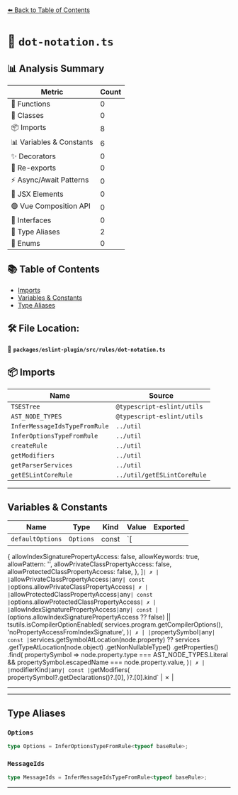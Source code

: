 [⬅️ Back to Table of Contents](../../../../index.md)

# 📄 `dot-notation.ts`

## 📊 Analysis Summary

| Metric | Count |
|--------|-------|
| 🔧 Functions | 0 |
| 🧱 Classes | 0 |
| 📦 Imports | 8 |
| 📊 Variables & Constants | 6 |
| ✨ Decorators | 0 |
| 🔄 Re-exports | 0 |
| ⚡ Async/Await Patterns | 0 |
| 💠 JSX Elements | 0 |
| 🟢 Vue Composition API | 0 |
| 📐 Interfaces | 0 |
| 📑 Type Aliases | 2 |
| 🎯 Enums | 0 |

## 📚 Table of Contents

- [Imports](#imports)
- [Variables & Constants](#variables-constants)
- [Type Aliases](#type-aliases)

## 🛠️ File Location:
📂 **`packages/eslint-plugin/src/rules/dot-notation.ts`**

## 📦 Imports

| Name | Source |
|------|--------|
| `TSESTree` | `@typescript-eslint/utils` |
| `AST_NODE_TYPES` | `@typescript-eslint/utils` |
| `InferMessageIdsTypeFromRule` | `../util` |
| `InferOptionsTypeFromRule` | `../util` |
| `createRule` | `../util` |
| `getModifiers` | `../util` |
| `getParserServices` | `../util` |
| `getESLintCoreRule` | `../util/getESLintCoreRule` |


---

## Variables & Constants

| Name | Type | Kind | Value | Exported |
|------|------|------|-------|----------|
| `defaultOptions` | `Options` | const | `[
  {
    allowIndexSignaturePropertyAccess: false,
    allowKeywords: true,
    allowPattern: '',
    allowPrivateClassPropertyAccess: false,
    allowProtectedClassPropertyAccess: false,
  },
]` | ✗ |
| `allowPrivateClassPropertyAccess` | `any` | const | `options.allowPrivateClassPropertyAccess` | ✗ |
| `allowProtectedClassPropertyAccess` | `any` | const | `options.allowProtectedClassPropertyAccess` | ✗ |
| `allowIndexSignaturePropertyAccess` | `any` | const | `(options.allowIndexSignaturePropertyAccess ?? false) ||
      tsutils.isCompilerOptionEnabled(
        services.program.getCompilerOptions(),
        'noPropertyAccessFromIndexSignature',
      )` | ✗ |
| `propertySymbol` | `any` | const | `services.getSymbolAtLocation(node.property) ??
            services
              .getTypeAtLocation(node.object)
              .getNonNullableType()
              .getProperties()
              .find(
                propertySymbol =>
                  node.property.type === AST_NODE_TYPES.Literal &&
                  propertySymbol.escapedName === node.property.value,
              )` | ✗ |
| `modifierKind` | `any` | const | `getModifiers(
            propertySymbol?.getDeclarations()?.[0],
          )?.[0].kind` | ✗ |


---


---

## Type Aliases

### `Options`

```ts
type Options = InferOptionsTypeFromRule<typeof baseRule>;
```

### `MessageIds`

```ts
type MessageIds = InferMessageIdsTypeFromRule<typeof baseRule>;
```


---
